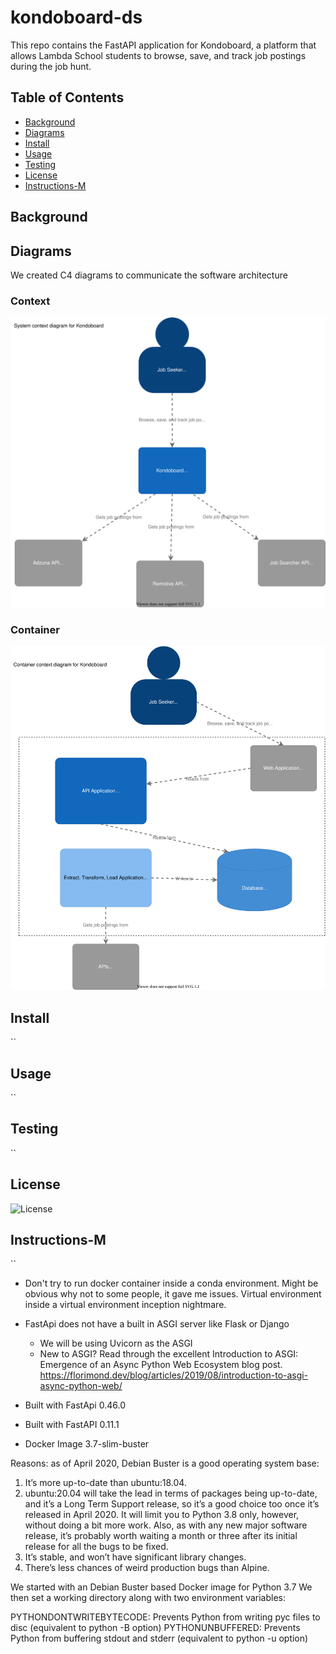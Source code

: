 # kondoboard-ds

This repo contains the FastAPI application for Kondoboard, a platform that allows Lambda School students to browse, save, and track job postings during the job hunt. 

## Table of Contents
- [Background](#background)
- [Diagrams](#diagrams)
- [Install](#install) 
- [Usage](#usage)
- [Testing](#testing)
- [License](#license)
- [Instructions-M](#instructions-m)


## Background

## Diagrams
We created C4 diagrams to communicate the software architecture

### Context
![Context](./diagrams/kondo_context.svg)
### Container
![Container](./diagrams/kondo_container.svg)

## Install
``

## Usage
``

## Testing
``

## License
![License](./LICENSE)

## Instructions-M
``

- Don't try to run docker container inside a conda environment. Might be obvious why not to some people, it gave me issues. Virtual environment inside a virtual environment inception nightmare. 

- FastApi does not have a built in ASGI server like Flask or Django
    - We will be using Uvicorn as the ASGI 
    - New to ASGI? Read through the excellent Introduction to ASGI: Emergence of an Async Python Web Ecosystem blog post. https://florimond.dev/blog/articles/2019/08/introduction-to-asgi-async-python-web/

- Built with FastApi 0.46.0
- Built with FastAPI 0.11.1

- Docker Image 3.7-slim-buster 

Reasons:
as of April 2020, Debian Buster is a good operating system base:

1. It’s more up-to-date than ubuntu:18.04.
2. ubuntu:20.04 will take the lead in terms of packages being up-to-date, and it’s a Long Term Support release, so it’s a good choice too once it’s released in April 2020. It will limit you to Python 3.8 only, however, without doing a bit more work. Also, as with any new major software release, it’s probably worth waiting a month or three after its initial release for all the bugs to be fixed.
3. It’s stable, and won’t have significant library changes.
4. There’s less chances of weird production bugs than Alpine.



We started with an Debian Buster based Docker image for Python 3.7 We then set a working directory along with two environment variables:


PYTHONDONTWRITEBYTECODE: Prevents Python from writing pyc files to disc (equivalent to python -B option)
PYTHONUNBUFFERED: Prevents Python from buffering stdout and stderr (equivalent to python -u option)
